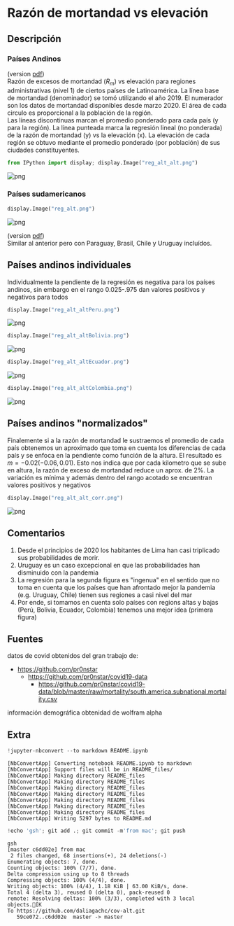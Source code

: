 # Razón de mortandad vs elevación

## Descripción

### Países Andinos

(version [pdf]('reg_alt_alt.pdf'))  
Razón de excesos de mortandad ($R_m$) vs elevación para regiones administrativas (nivel 1) de ciertos países de Latinoamérica. 
La línea base de mortandad (denominador) se tomó utilizando el año 2019. 
El numerador son los datos de mortandad disponibles desde marzo 2020. 
El área de cada circulo es proporcional a la población de la región.  
Las líneas discontinuas marcan el promedio ponderado para cada país (y para la región).
La línea punteada marca la regresión lineal (no ponderada) de la razón de mortandad (y) vs la elevación (x). 
La elevación de cada región se obtuvo mediante el promedio ponderado (por población) de sus ciudades constituyentes.


```python
from IPython import display; display.Image("reg_alt_alt.png")
```




    
![png](README_files/README_4_0.png)
    



### Países sudamericanos


```python
display.Image("reg_alt.png")
```




    
![png](README_files/README_6_0.png)
    



(version [pdf]('reg_alt.pdf'))  
Similar al anterior pero con Paraguay, Brasil, Chile y Uruguay incluídos.

## Países andinos individuales

Individualmente la pendiente de la regresión es negativa para los países andinos, sin embargo en el rango 0.025-.975 dan valores positivos y negativos para todos


```python
display.Image("reg_alt_altPeru.png")
```




    
![png](README_files/README_10_0.png)
    




```python
display.Image("reg_alt_altBolivia.png")
```




    
![png](README_files/README_11_0.png)
    




```python
display.Image("reg_alt_altEcuador.png")
```




    
![png](README_files/README_12_0.png)
    




```python
display.Image("reg_alt_altColombia.png")
```




    
![png](README_files/README_13_0.png)
    



## Países andinos "normalizados"

Finalemente si a la razón de mortandad le sustraemos el promedio de cada país obtenemos un aproximado que toma en cuenta los diferencias de cada país y se enfoca en la pendiente como función de la altura. El resultado es $m=-0.02(-0.06,0.01)$. Esto nos indica que por cada kilometro que se sube en altura, la razón de exceso de mortandad reduce un aprox. de 2%. La variación es mínima y además dentro del rango acotado se encuentran valores positivos y negativos 


```python
display.Image("reg_alt_alt_corr.png")
```




    
![png](README_files/README_16_0.png)
    



## Comentarios
1. Desde el principios de 2020 los habitantes de Lima han casi triplicado sus probabilidades de morir.
1. Uruguay es un caso excepcional en que las probabilidades han disminuido con la pandemia
1. La regresión para la segunda figura es "ingenua" en el sentido que no toma en cuenta que los países que han afrontado mejor la pandemia (e.g. Uruguay, Chile) tienen sus regiones a casi nivel del mar
1. Por ende, si tomamos en cuenta solo países con regions altas y bajas (Perú, Bolivia, Ecuador, Colombia) tenemos una mejor idea (primera figura)

## Fuentes
datos de covid obtenidos del gran trabajo de:
  - https://github.com/pr0nstar
      - https://github.com/pr0nstar/covid19-data
        - https://github.com/pr0nstar/covid19-data/blob/master/raw/mortality/south.america.subnational.mortality.csv  

información demográfica obtenidad de wolfram alpha

## Extra 


```python
!jupyter-nbconvert --to markdown README.ipynb
```

    [NbConvertApp] Converting notebook README.ipynb to markdown
    [NbConvertApp] Support files will be in README_files/
    [NbConvertApp] Making directory README_files
    [NbConvertApp] Making directory README_files
    [NbConvertApp] Making directory README_files
    [NbConvertApp] Making directory README_files
    [NbConvertApp] Making directory README_files
    [NbConvertApp] Making directory README_files
    [NbConvertApp] Making directory README_files
    [NbConvertApp] Writing 5297 bytes to README.md



```python
!echo 'gsh'; git add .; git commit -m'from mac'; git push
```

    gsh
    [master c6dd02e] from mac
     2 files changed, 68 insertions(+), 24 deletions(-)
    Enumerating objects: 7, done.
    Counting objects: 100% (7/7), done.
    Delta compression using up to 8 threads
    Compressing objects: 100% (4/4), done.
    Writing objects: 100% (4/4), 1.18 KiB | 63.00 KiB/s, done.
    Total 4 (delta 3), reused 0 (delta 0), pack-reused 0
    remote: Resolving deltas: 100% (3/3), completed with 3 local objects.[K
    To https://github.com/daliagachc/cov-alt.git
       59ce072..c6dd02e  master -> master



```python

```


```python

```


```python

```
